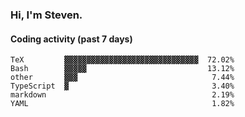 ### Hi, I'm Steven.

#### Coding activity (past 7 days)
```
TeX         ▓▓▓▓▓▓▓▓▓▓▓▓▓▓▓▓▓▓▓▓▓▓▓▓▓▓▓▓▓▓  72.02%
Bash        ▓▓▓▓▓                           13.12%
other       ▓▓▓                              7.44%
TypeScript  ▓                                3.40%
markdown                                     2.19%
YAML                                         1.82%
```
